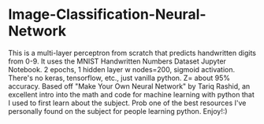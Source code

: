 # Image-Classification-Neural-Network
This is a multi-layer perceptron from scratch that predicts handwritten digits from 0-9.
It uses the MNIST Handwritten Numbers Dataset
Jupyter Notebook.
2 epochs, 1 hidden layer w nodes=200, sigmoid activation.
There's no keras, tensorflow, etc., just vanilla python.
Z= about 95% accuracy.
Based off "Make Your Own Neural Network" by Tariq Rashid, an excellent intro into the math and code for machine learning with python that I used to first learn about the subject. Prob one of the best resources I've personally found on the subject for people learning python.
Enjoy!:)
